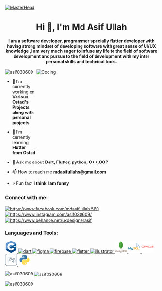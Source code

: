 [![MasterHead](https://www.amarinfotech.com/wp-content/uploads/2020/05/Build-Your-First-App-with-Flutter-and-Dart.jpg)](https://rishavchanda.io)
<h1 align="center">Hi 👋, I'm Md Asif Ullah</h1>
<h4 align="center">I am a software developer, programmer
specially flutter developer with having
strong mindset of developing software
with great sense of UI/UX knowledge ,I
am very much eager to infuse my life to
the field of software development and
pursue to the field of development with
my inter personal skills and technical
tools.</h4>
<img align="right" alt="Coding" height="250" width="400" src="https://camo.githubusercontent.com/130ffc354b6ee3c8c9e506276e598bf4e19ea7950df203dacf6aeee4fc543a50/68747470733a2f2f616e616c7974696373696e6469616d61672e636f6d2f77702d636f6e74656e742f75706c6f6164732f323031382f31322f646576656c6f7065722d6472696262626c652e676966">
<p align="left"> <img src="https://komarev.com/ghpvc/?username=asif030609&label=Profile%20views&color=0e75b6&style=flat" alt="asif030609" /> </p>

- 🔭 I’m currently working on **Various Ostad's Projects along with personal projects**

- 🌱 I’m currently learning **Flutter from Ostad**

- 💬 Ask me about **Dart, Flutter, python, C++,OOP**

- 📫 How to reach me **mdasifullahs@gmail.com**

- ⚡ Fun fact **I think I am funny**

<h3 align="left">Connect with me:</h3>
<p align="left">
<a href="https://fb.com/https://www.facebook.com/mdasif.ullah.560" target="blank"><img align="center" src="https://raw.githubusercontent.com/rahuldkjain/github-profile-readme-generator/master/src/images/icons/Social/facebook.svg" alt="https://www.facebook.com/mdasif.ullah.560" height="30" width="40" /></a>
<a href="https://instagram.com/https://www.instagram.com/asif030609/" target="blank"><img align="center" src="https://raw.githubusercontent.com/rahuldkjain/github-profile-readme-generator/master/src/images/icons/Social/instagram.svg" alt="https://www.instagram.com/asif030609/" height="30" width="40" /></a>
<a href="https://www.behance.net/https://www.behance.net/uxdesignerasif" target="blank"><img align="center" src="https://raw.githubusercontent.com/rahuldkjain/github-profile-readme-generator/master/src/images/icons/Social/behance.svg" alt="https://www.behance.net/uxdesignerasif" height="30" width="40" /></a>
</p>

<h3 align="left">Languages and Tools:</h3>
<p align="left"> <a href="https://www.w3schools.com/cpp/" target="_blank" rel="noreferrer"> <img src="https://raw.githubusercontent.com/devicons/devicon/master/icons/cplusplus/cplusplus-original.svg" alt="cplusplus" width="40" height="40"/> </a> <a href="https://dart.dev" target="_blank" rel="noreferrer"> <img src="https://www.vectorlogo.zone/logos/dartlang/dartlang-icon.svg" alt="dart" width="40" height="40"/> </a> <a href="https://www.figma.com/" target="_blank" rel="noreferrer"> <img src="https://www.vectorlogo.zone/logos/figma/figma-icon.svg" alt="figma" width="40" height="40"/> </a> <a href="https://firebase.google.com/" target="_blank" rel="noreferrer"> <img src="https://www.vectorlogo.zone/logos/firebase/firebase-icon.svg" alt="firebase" width="40" height="40"/> </a> <a href="https://flutter.dev" target="_blank" rel="noreferrer"> <img src="https://www.vectorlogo.zone/logos/flutterio/flutterio-icon.svg" alt="flutter" width="40" height="40"/> </a> <a href="https://www.adobe.com/in/products/illustrator.html" target="_blank" rel="noreferrer"> <img src="https://www.vectorlogo.zone/logos/adobe_illustrator/adobe_illustrator-icon.svg" alt="illustrator" width="40" height="40"/> </a> <a href="https://www.mongodb.com/" target="_blank" rel="noreferrer"> <img src="https://raw.githubusercontent.com/devicons/devicon/master/icons/mongodb/mongodb-original-wordmark.svg" alt="mongodb" width="40" height="40"/> </a> <a href="https://www.mysql.com/" target="_blank" rel="noreferrer"> <img src="https://raw.githubusercontent.com/devicons/devicon/master/icons/mysql/mysql-original-wordmark.svg" alt="mysql" width="40" height="40"/> </a> <a href="https://www.oracle.com/" target="_blank" rel="noreferrer"> <img src="https://raw.githubusercontent.com/devicons/devicon/master/icons/oracle/oracle-original.svg" alt="oracle" width="40" height="40"/> </a> <a href="https://www.photoshop.com/en" target="_blank" rel="noreferrer"> <img src="https://raw.githubusercontent.com/devicons/devicon/master/icons/photoshop/photoshop-line.svg" alt="photoshop" width="40" height="40"/> </a> <a href="https://www.python.org" target="_blank" rel="noreferrer"> <img src="https://raw.githubusercontent.com/devicons/devicon/master/icons/python/python-original.svg" alt="python" width="40" height="40"/> </a> </p>

<p><img align="left" src="https://github-readme-stats.vercel.app/api/top-langs?username=asif030609&show_icons=true&locale=en&layout=compact" alt="asif030609" /></p>

<p>&nbsp;<img align="center" src="https://github-readme-stats.vercel.app/api?username=asif030609&show_icons=true&locale=en" alt="asif030609" /></p>

<p><img align="center" src="https://github-readme-streak-stats.herokuapp.com/?user=asif030609&" alt="asif030609" /></p>
